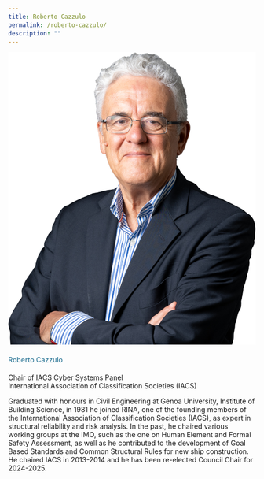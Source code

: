 ```yaml
---
title: Roberto Cazzulo
permalink: /roberto-cazzulo/
description: ""
---
```

<div class="row">
<div class="col is-3">
<img src="/images/Speakers_23/Session1p2/cazzulo.png">
</div>
<div class="col is-9 speaker-details">
<h4>Roberto Cazzulo </h4>
<p>Chair of IACS Cyber Systems Panel<br>International Association of Classification Societies (IACS) <br>
</p>
<p>Graduated with honours in Civil Engineering at Genoa University, Institute of Building Science, in 1981 he joined RINA, one of the founding members of the International Association of Classification Societies (IACS), as expert in structural reliability and risk analysis. In the past, he chaired various working groups at the IMO, such as the one on Human Element and Formal Safety Assessment, as well as he contributed to the development of Goal Based Standards and Common Structural Rules for new ship construction. He chaired IACS in 2013-2014 and he has been re-elected Council Chair for 2024-2025.</p>
</div>
</div>






<style type="text/css"> 
    .is-left{
      text-align: left;
    }
    h4{
      font-weight: 500; 
      color: #337B9A !important;
    }
     .speaker-details p { text-align: justified; }
  </style>
